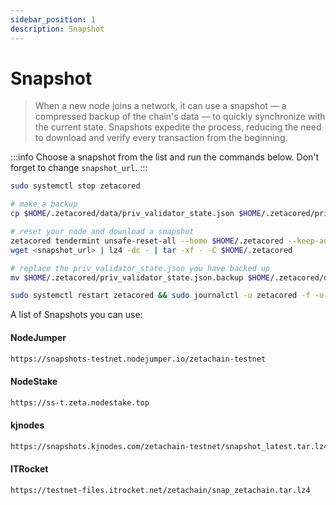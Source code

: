 ```yaml
---
sidebar_position: 1
description: Snapshot
---
```


# Snapshot

> When a new node joins a network, it can use a snapshot — a compressed backup of the chain's data — to quickly synchronize with the current state. Snapshots expedite the process, reducing the need to download and verify every transaction from the beginning.

:::info
Choose a snapshot from the list and run the commands below. Don't forget to change `snapshot_url`.
:::

```bash
sudo systemctl stop zetacored

# make a backup
cp $HOME/.zetacored/data/priv_validator_state.json $HOME/.zetacored/priv_validator_state.json.backup

# reset your node and download a snapshot
zetacored tendermint unsafe-reset-all --home $HOME/.zetacored --keep-addr-book
wget <snapshot_url> | lz4 -dc - | tar -xf - -C $HOME/.zetacored

# replace the priv_validator_state.json you have backed up
mv $HOME/.zetacored/priv_validator_state.json.backup $HOME/.zetacored/data/priv_validator_state.json

sudo systemctl restart zetacored && sudo journalctl -u zetacored -f -o cat
```

A list of Snapshots you can use:

#### NodeJumper
```bash
https://snapshots-testnet.nodejumper.io/zetachain-testnet
```

#### NodeStake
```bash
https://ss-t.zeta.nodestake.top
```

#### kjnodes
```bash
https://snapshots.kjnodes.com/zetachain-testnet/snapshot_latest.tar.lz4
```

#### ITRocket
```bash
https://testnet-files.itrocket.net/zetachain/snap_zetachain.tar.lz4
```
